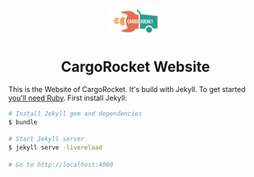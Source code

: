 <div align="center">
    <img src="assets/images/cargorocket-logo.svg" width="100">
    <h1>CargoRocket Website</h1>
</div>

This is the Website of CargoRocket. It's build with Jekyll. To get started [you'll need Ruby](https://jekyllrb.com/docs/installation/). First install Jekyll:

```sh
# Install Jekyll gem and dependencies
$ bundle

# Start Jekyll server 
$ jekyll serve -livereload

# Go to http://localhost:4000
```